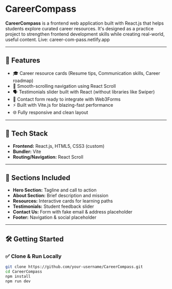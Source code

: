 #  CareerCompass

**CareerCompass** is a  frontend web application built with React.js that helps students explore curated career resources. It's designed as a practice project to strengthen frontend development skills while creating real-world, useful content.
Live: career-com-pass.netlify.app

---

## 🚀 Features

- 🎓 Career resource cards (Resume tips, Communication skills, Career roadmap)
- 🧾 Smooth-scrolling navigation using React Scroll
- 🗣️ Testimonials slider built with React (without libraries like Swiper)
- 📨 Contact form ready to integrate with Web3Forms
- ⚡ Built with Vite.js for blazing-fast performance
- 🌐 Fully responsive and clean layout

---

## 🧩 Tech Stack

- **Frontend:** React.js, HTML5, CSS3 (custom)
- **Bundler:** Vite
- **Routing/Navigation:** React Scroll

---

## 📸 Sections Included

- **Hero Section:** Tagline and call to action
- **About Section:** Brief description and mission
- **Resources:** Interactive cards for learning paths
- **Testimonials:** Student feedback slider
- **Contact Us:** Form with fake email & address placeholder
- **Footer:** Navigation & social placeholder

---

## 🛠️ Getting Started

### ✅ Clone & Run Locally

```bash
git clone https://github.com/your-username/CareerCompass.git
cd CareerCompass
npm install
npm run dev
